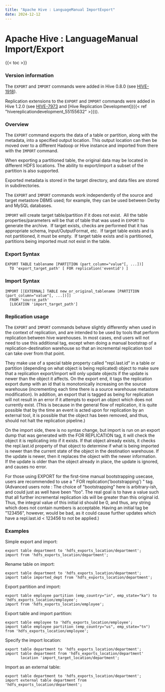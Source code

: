 ```yaml
---
title: "Apache Hive : LanguageManual ImportExport"
date: 2024-12-12
---
```


# Apache Hive : LanguageManual Import/Export

{{< toc >}}

### Version information

The `EXPORT` and `IMPORT` commands were added in Hive 0.8.0 (see [HIVE-1918](https://issues.apache.org/jira/browse/HIVE-1918)).

Replication extensions to the `EXPORT` and `IMPORT` commands were added in Hive 1.2.0 (see [HIVE-7973](https://issues.apache.org/jira/browse/HIVE-7973) and [Hive Replication Development]({{< ref "hivereplicationdevelopment_55155632" >}})).

### Overview

The `EXPORT` command exports the data of a table or partition, along with the metadata, into a specified output location. This output location can then be moved over to a different Hadoop or Hive instance and imported from there with the `IMPORT` command.

When exporting a partitioned table, the original data may be located in different HDFS locations. The ability to export/import a subset of the partition is also supported.

Exported metadata is stored in the target directory, and data files are stored in subdirectories.

The `EXPORT` and `IMPORT` commands work independently of the source and target metastore DBMS used; for example, they can be used between Derby and MySQL databases.

`IMPORT` will create target table/partition if it does not exist.  All the table properties/parameters will be that of table that was used in `EXPORT` to generate the archive.  If target exists, checks are performed that it has appropriate schema, Input/OutputFormat, etc.  If target table exists and is not partitioned, it must be empty.  If target table exists and is partitioned, partitions being imported must not exist in the table.  

### Export Syntax

```
EXPORT TABLE tablename [PARTITION (part_column="value"[, ...])] 
  TO 'export_target_path' [ FOR replication('eventid') ]
```

### Import Syntax

```
IMPORT [[EXTERNAL] TABLE new_or_original_tablename [PARTITION (part_column="value"[, ...])]] 
  FROM 'source_path' 
  [LOCATION 'import_target_path']

```

### Replication usage

The `EXPORT` and `IMPORT` commands behave slightly differently when used in the context of replication, and are intended to be used by tools that perform replication between hive warehouses. In most cases, end users will not need to use this additional tag, except when doing a manual bootstrap of a replication-destination warehouse so that an incremental replication tool can take over from that point.

They make use of a special table property called "repl.last.id" in a table or partition (depending on what object is being replicated) object to make sure that a replication export/import will only update objects if the update is newer than the object it affects. On the export end, it tags the replication export dump with an id that is monotonically increasing on the source warehouse (incrementing each time there is a source warehouse metastore modification). In addition, an export that is tagged as being for replication will not result in an error if it attempts to export an object which does not currently exist. (This is because in the general flow of replication, it is quite possible that by the time an event is acted upon for replication by an external tool, it is possible that the object has been removed, and thus, should not halt the replication pipeline.)

On the import side, there is no syntax change, but import is run on an export dump that was generated with the FOR REPLICATION tag, it will check the object it is replicating into if it exists. If that object already exists, it checks the repl.last.id property of that object to determine if what is being imported is newer than the current state of the object in the destination warehouse. If the update is newer, then it replaces the object with the newer information. If the update is older than the object already in place, the update is ignored, and causes no error.

For those using EXPORT for the first-time manual bootstrapping usecase, users are recommended to use a " FOR replication('bootstrapping') " tag. (Advanced users note : The choice of "bootstrapping" here is arbitrary-ish, and could just as well have been "foo". The real goal is to have a value such that all further incremental replication ids will be greater than this original id. Thus, the integral value of this initial id should be 0, and thus, any string which does not contain numbers is acceptable. Having an initial tag be "123456", however, would be bad, as it could cause further updates which have a repl.last.id < 123456 to not be applied.)

### Examples

Simple export and import:

```
export table department to 'hdfs_exports_location/department';
import from 'hdfs_exports_location/department';

```

Rename table on import:

```
export table department to 'hdfs_exports_location/department';
import table imported_dept from 'hdfs_exports_location/department';

```

Export partition and import:

```
export table employee partition (emp_country="in", emp_state="ka") to 'hdfs_exports_location/employee';
import from 'hdfs_exports_location/employee';

```

Export table and import partition:

```
export table employee to 'hdfs_exports_location/employee';
import table employee partition (emp_country="us", emp_state="tn") from 'hdfs_exports_location/employee';

```

Specify the import location:

```
export table department to 'hdfs_exports_location/department';
import table department from 'hdfs_exports_location/department' 
       location 'import_target_location/department';

```

Import as an external table:

```
export table department to 'hdfs_exports_location/department';
import external table department from 'hdfs_exports_location/department';

```

 

 

